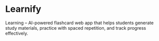 # Learnify
Learning – AI-powered flashcard web app that helps students generate study materials, practice with spaced repetition, and track progress effectively.
